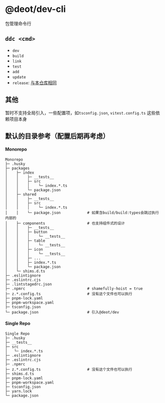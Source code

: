 # @deot/dev-cli

包管理命令行

## `ddc <cmd>`

- `dev`
- `build`
- `link`
- `test`
- `add`
- `update`
- `release`: [与本仓库相同](../../README.md)

## 其他

暂时不支持全局引入，一些配置项，如`tsconfig.json`, `vitest.config.ts` 这些依赖项目本身


## 默认的目录参考（配置后期再考虑）

#### Monorepo

```
Monorepo
├─ .husky
├─ packages
│    ├─ index
│    │    ├─ __tests__
│    │    ├─ src
│    │    │    └─ index.*.ts
│    │    └─ package.json
│    ├─ shared
│    │    ├─ __tests__
│    │    ├─ src
│    │    │    └─ index.*.ts
│    │    └─ package.json            # 如果含build/build:types会跳过执行内部的
│    ├─ components                   # 也支持组件式的设计
│    │    ├─ __tests__
│    │    ├─ button
│    │    │    └─ __tests__
│    │    ├─ table
│    │    │    └─ __tests__
│    │    ├─ icon
│    │    │    └─ __tests__
│    │    ├─ ...
│    │    ├─ index.*.ts
│    │    └─ package.json
│    └─ shims.d.ts
├─ .eslintignore
├─ .eslintrc.cjs
├─ .lintstagedrc.json
├─ .npmrc                            # shamefully-hoist = true
├─ z.*.config.ts                     # 没有这个文件也可以执行
├─ pnpm-lock.yaml
├─ pnpm-workspace.yaml
├─ tsconfig.json
└─ package.json                      # 引入@deot/dev
```

#### Single Repo

```
Single Repo
├─ .husky
├─ __tests__
├─ src
│   └─ index.*.ts
├─ .eslintignore
├─ .eslintrc.cjs
├─ .npmrc
├─ z.*.config.ts                     # 没有这个文件也可以执行
├─ shims.d.ts
├─ pnpm-lock.yaml
├─ pnpm-workspace.yaml
├─ tsconfig.json
├─ yarn.lock
└─ package.json
```

